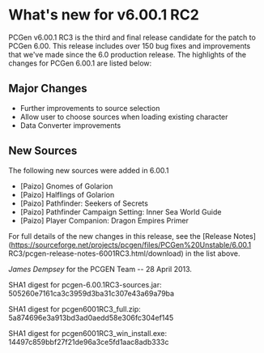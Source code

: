 # What's new for v6.00.1 RC2

PCGen v6.00.1 RC3 is the third and final release candidate for the patch to 
PCGen 6.00. This release includes over 150 bug fixes and improvements that we've 
made since the 6.0 production release. The highlights of the changes for PCGen 
6.00.1 are listed below:

## Major Changes

* Further improvements to source selection
* Allow user to choose sources when loading existing character
* Data Converter improvements

## New Sources

The following new sources were added in 6.00.1

* [Paizo] Gnomes of Golarion
* [Paizo] Halflings of Golarion
* [Paizo] Pathfinder: Seekers of Secrets
* [Paizo] Pathfinder Campaign Setting: Inner Sea World Guide
* [Paizo] Player Companion: Dragon Empires Primer


For full details of the new changes in this release, see the 
[Release Notes](https://sourceforge.net/projects/pcgen/files/PCGen%20Unstable/6.00.1 RC3/pcgen-release-notes-6001RC3.html/download) in the list above.

*James Dempsey* for the PCGEN Team -- 28 April 2013.


SHA1 digest for pcgen-6.00.1RC3-sources.jar:
505260e7161ca3c3959d3ba31c307e43a69a79ba 

SHA1 digest for pcgen6001RC3_full.zip:
5a874696e3a913bd3ad0aedd58e306fc304ef145 

SHA1 digest for pcgen6001RC3_win_install.exe:
14497c859bbf27f21de96a3ce5fd1aac8adb333c 